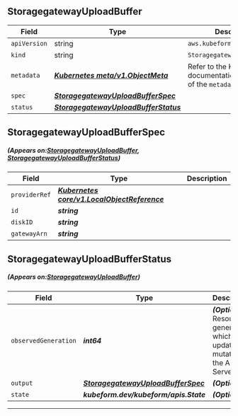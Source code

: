 ## StoragegatewayUploadBuffer
| Field | Type | Description |
| ------ | ----- | ----------- |
| `apiVersion` | string | `aws.kubeform.com/v1alpha1` |
|    `kind` | string | `StoragegatewayUploadBuffer` |
| `metadata` | ***[Kubernetes meta/v1.ObjectMeta](https://kubernetes.io/docs/reference/generated/kubernetes-api/v1.13/#objectmeta-v1-meta)***|Refer to the Kubernetes API documentation for the fields of the `metadata` field.|
| `spec` | ***[StoragegatewayUploadBufferSpec](#StoragegatewayUploadBufferSpec)***||
| `status` | ***[StoragegatewayUploadBufferStatus](#StoragegatewayUploadBufferStatus)***||
## StoragegatewayUploadBufferSpec
##### (Appears on:[StoragegatewayUploadBuffer](#StoragegatewayUploadBuffer), [StoragegatewayUploadBufferStatus](#StoragegatewayUploadBufferStatus))
| Field | Type | Description |
| ------ | ----- | ----------- |
| `providerRef` | ***[Kubernetes core/v1.LocalObjectReference](https://kubernetes.io/docs/reference/generated/kubernetes-api/v1.13/#localobjectreference-v1-core)***||
| `id` | ***string***||
| `diskID` | ***string***||
| `gatewayArn` | ***string***||
## StoragegatewayUploadBufferStatus
##### (Appears on:[StoragegatewayUploadBuffer](#StoragegatewayUploadBuffer))
| Field | Type | Description |
| ------ | ----- | ----------- |
| `observedGeneration` | ***int64***| ***(Optional)*** Resource generation, which is updated on mutation by the API Server.|
| `output` | ***[StoragegatewayUploadBufferSpec](#StoragegatewayUploadBufferSpec)***| ***(Optional)*** |
| `state` | ***kubeform.dev/kubeform/apis.State***| ***(Optional)*** |
---
